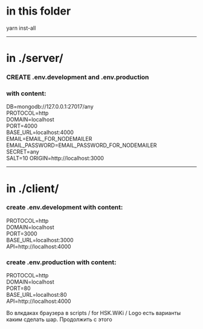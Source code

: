 # in this folder

yarn inst-all

---

# in ./server/

### CREATE .env.development and .env.production

### with content:

DB=mongodb://127.0.0.1:27017/any  
PROTOCOL=http  
DOMAIN=localhost  
PORT=4000  
BASE_URL=localhost:4000  
EMAIL=EMAIL_FOR_NODEMAILER  
EMAIL_PASSWORD=EMAIL_PASSWORD_FOR_NODEMAILER  
SECRET=any  
SALT=10
ORIGIN=http://localhost:3000

---

# in ./client/

### create .env.development with content:

PROTOCOL=http  
DOMAIN=localhost  
PORT=3000  
BASE_URL=localhost:3000  
API=http://localhost:4000

### create .env.production with content:

PROTOCOL=http  
DOMAIN=localhost  
PORT=80  
BASE_URL=localhost:80  
API=http://localhost:4000

Во влкдаках браузера в scripts / for HSK.WiKi / Logo есть варианты каким сделать шар.
Продолжить с этого
